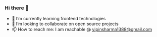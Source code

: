 ### Hi there 👋

<!--
**shharma-vipin/shharma-vipin** is a ✨ _special_ ✨ repository because its `README.md` (this file) appears on your GitHub profile.-->

- 🌱 I’m currently learning frontend technologies
- 👯 I’m looking to collaborate on open source projects
- 📫 How to reach me: I am reachable @ vipinsharma1388@gmail.com

